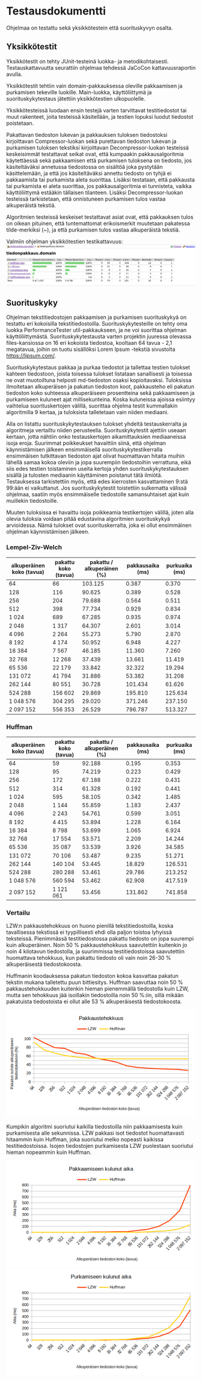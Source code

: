 # Testausdokumentti

Ohjelmaa on testattu sekä yksikkötestein että suorituskyvyn osalta.

## Yksikkötestit
Yksikkötestit on tehty JUnit-testeinä luokka- ja metodikohtaisesti. Testauskattavuutta seurattiin ohjelmaa tehdessä JaCoCon kattavuusraportin avulla. 

Yksikkötestit tehtiin vain domain-pakkauksessa oleville pakkaamisen ja purkamisen tekeville luokille. Main-luokka, käyttöliittymä ja suorituskykytestaus jätettiin yksikkötestien ulkopuolelle.

Yksikkötesteissä luodaan ensin testejä varten tarvittavat testitiedostot tai muut rakenteet, joita testeissä käsitellään, ja testien lopuksi luodut tiedostot poistetaan. 

Pakattavan tiedoston lukevan ja pakkauksen tuloksen tiedostoksi kirjoittavan Compressor-luokan sekä purettavan tiedoston lukevan ja purkamisen tuloksen tekstiksi kirjoittavan Decompressor-luokan testeissä keskeisimmät testattavat seikat ovat, että kumpaakin pakkausalgoritmia käytettäessä sekä pakkaamisen että purkamisen tuloksena on tiedosto, jos käsiteltäväksi annetussa tiedostossa on sisältöä joka pystytään käsittelemään, ja että jos käsiteltäväksi annettu tiedosto on tyhjä ei pakkaamista tai purkamista aleta suorittaa. Lisäksi testataan, että pakkausta tai purkamista ei aleta suorittaa, jos pakkausalgoritmia ei tunnisteta, vaikka käyttöliittymä estääkin tällaisen tilanteen. Lisäksi Decompressor-luokan testeissä tarkistetaan, että onnistuneen purkamisen tulos vastaa alkuperäistä tekstiä. 

Algoritmien testeissä keskeiset testattavat asiat ovat, että pakkauksen tulos on oikean pituinen, että tuntemattomat erikoismerkit muutetaan pakatessa tilde-merkiksi (~), ja että purkamisen tulos vastaa alkuperäistä tekstiä. 

Valmiin ohjelman yksikkötestien testikattavuus:
![testikattavuusraportti](/dokumentaatio/kuvat/kuva_testauskattavuus_valmis.png)


## Suorituskyky

Ohjelman tekstitiedostojen pakkaamisen ja purkamisen suorituskykyä on testattu eri kokoisilla tekstitiedostoilla. Suorituskykytesteille on tehty oma luokka PerformanceTester util-pakkaukseen, ja ne voi suorittaa ohjelman käyttöliittymästä. Suorituskykytestausta varten projektin juuressa olevassa files-kansiossa on 16 eri kokoista tiedostoa, kooltaan 64 tavua - 2,1 megatavua, joihin on tuotu sisällöksi Lorem Ipsum -tekstiä sivustolta https://lipsum.com/. 

Suorituskykytestaus pakkaa ja purkaa tiedostot ja tallettaa testien tulokset kahteen tiedostoon, joista toisessa tulokset listataan sanallisesti ja toisessa ne ovat muotoiltuna helposti md-tiedoston osaksi kopioitavaksi. Tuloksissa ilmoitetaan alkuperäisen ja pakatun tiedoston koot, pakkausteho eli pakatun tiedoston koko suhteessa alkuperäiseen prosentteina sekä pakkaamiseen ja purkamiseen kuluneet ajat millisekunteina. Koska kuluneissa ajoissa esiintyy vaihtelua suorituskertojen välillä, suorittaa ohjelma testit kummallakin algoritmilla 9 kertaa, ja tuloksista talletetaan vain niiden mediaani. 

Alla on listattu suorituskykytestauksen tulokset yhdeltä testauskerralta ja algoritmeja vertailtu niiden perusteella. Suorituskykytestit ajettiin useaan kertaan, jotta nähtiin onko testauskertojen aikamittauksien mediaaneissa isoja eroja. Suurimmat poikkeukset havaittiin siinä, että ohjelman käynnistämisen jälkeen ensimmäisellä suorituskykytestikerralla ensimmäisen tutkittavan tiedoston ajat olivat huomattavan hitaita muihin lähellä samaa kokoa oleviin ja jopa suurempiin tiedostoihin verrattuna, eikä siis edes testien toistaminen useita kertoja yhden suorituskykytestauksen sisällä ja tulosten mediaanin käyttäminen poistanut tätä ilmiötä. Testauksessa tarkistettiin myös, että edes kierrosten kasvattaminen 9:stä 99:ään ei vaikuttanut. Jos suorituskykytestit toistettiin sulkematta välissä ohjelmaa, saatiin myös ensimmäiselle tiedostolle samansuhtaiset ajat kuin muillekin tiedostoille.

Muuten tuloksissa ei havaittu isoja poikkeamia testikertojen välillä, joten alla olevia tuloksia voidaan pitää edustavina algoritmien suorituskykyä arvioidessa. Nämä tulokset ovat suorituskerralta, joka ei ollut ensimmäinen ohjelman käynnistämisen jälkeen. 

### Lempel-Ziv-Welch

alkuperäinen koko (tavua) | pakattu koko (tavua) | pakattu / alkuperäinen (%) | pakkausaika (ms) | purkuaika (ms)
---|---|---|---|---
64 | 66 | 103.125 | 0.387 | 0.370
128 | 116 | 90.625 | 0.389 | 0.528
256 | 204 | 79.688 | 0.564 | 0.511
512 | 398 | 77.734 | 0.929 | 0.834
1 024 | 689 | 67.285 | 0.935 | 0.974
2 048 | 1 317 | 64.307 | 2.601 | 3.014
4 096 | 2 264 | 55.273 | 5.790 | 2.870
8 192 | 4 174 | 50.952 | 6.948 | 4.227
16 384 | 7 567 | 46.185 | 11.360 | 7.260
32 768 | 12 268 | 37.439 | 13.661 | 11.419
65 536 | 22 179 | 33.842 | 32.322 | 19.294
131 072 | 41 794 | 31.886 | 53.382 | 31.208
262 144 | 80 551 | 30.728 | 101.434 | 61.626
524 288 | 156 602 | 29.869 | 195.810 | 125.634
1 048 576 | 304 295 | 29.020 | 371.246 | 237.150
2 097 152 | 556 353 | 26.529 | 796.787 | 513.327

### Huffman

alkuperäinen koko (tavua) | pakattu koko (tavua) | pakattu / alkuperäinen (%) | pakkausaika (ms) | purkuaika (ms)
---|---|---|---|---
64 | 59 | 92.188 | 0.195 | 0.353
128 | 95 | 74.219 | 0.223 | 0.429
256 | 172 | 67.188 | 0.222 | 0.431
512 | 314 | 61.328 | 0.192 | 0.441
1 024 | 595 | 58.105 | 0.342 | 1.485
2 048 | 1 144 | 55.859 | 1.183 | 2.437
4 096 | 2 243 | 54.761 | 0.599 | 3.051
8 192 | 4 415 | 53.894 | 1.228 | 6.164
16 384 | 8 798 | 53.699 | 1.065 | 6.924
32 768 | 17 554 | 53.571 | 2.209 | 14.244
65 536 | 35 087 | 53.539 | 3.926 | 34.585
131 072 | 70 106 | 53.487 | 9.235 | 51.271
262 144 | 140 104 | 53.445 | 18.829 | 126.531
524 288 | 280 288 | 53.461 | 29.786 | 213.252
1 048 576 | 560 594 | 53.462 | 62.908 | 417.519
2 097 152 | 1 121 061 | 53.456 | 131.862 | 741.858

### Vertailu

LZW:n pakkaustehokkuus on huono pienillä tekstitiedostoilla, koska tavallisessa tekstissä ei tyypillisesti ehdi olla paljon toistoa lyhyissä teksteissä. Pienimmässä testitiedostossa pakattu tiedosto on jopa suurempi kuin alkuperäinen. 
Noin 50 % pakkaustehokkuus saavutettiin kuitenkin jo noin 4 kilotavun tiedostolla, ja suurimmissa testitiedostoissa saavutettiin huomattava tehokkuus, kun pakattu tiedosto oli vain noin 26-30 % alkuperäisestä tiedostokoosta.

Huffmanin koodauksessa pakatun tiedoston kokoa kasvattaa pakatun tekstin mukana talletettu puun bittiesitys. Huffman saavuttaa noin 50 % pakkaustehokkuuden kuitenkin hieman pienemmällä tiedostolla kuin LZW, mutta sen tehokkuus jää isoillakin tiedostoilla noin 50 %:iin, sillä mikään pakatuista tiedostoista ei ollut alle 53 % alkuperäisestä tiedostokoosta. 

![pakkaustehokkuus](/dokumentaatio/kuvat/kuva_pakkaustehokkuus.png)

Kumpikin algoritmi suoriutui kaikilla tiedostoilla niin pakkaamisesta kuin purkamisesta alle sekunnissa. LZW pakkasi isot tiedostot huomattavasti hitaammin kuin Huffman, joka suoriutui melko nopeasti kaikissa testitiedostoissa. Isojen tiedostojen purkamisesta LZW puolestaan suoriutui hieman nopeammin kuin Huffman. 

![pakkausaika](/dokumentaatio/kuvat/kuva_pakkausaika.png) 
![purkuaika](/dokumentaatio/kuvat/kuva_purkuaika.png)
